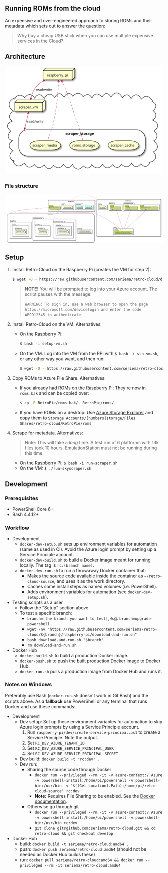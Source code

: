 Running ROMs from the cloud
---

An expensive and over-engineered approach to storing ROMs and their metadata which sets out to answer the question:
> Why buy a cheap USB stick when you can use multiple expensive services in the Cloud?

## Architecture

![architecture-diagram](diagrams/architecture.svg)

### File structure

![filestructure-diagram](diagrams/filestructure.svg)

## Setup

1. Install Retro-Cloud on the Raspberry Pi (creates the VM for step 2):

    ```bash
    $ wget -O - https://raw.githubusercontent.com/seriema/retro-cloud/develop/raspberry-pi/download-and-run.sh | bash
    ```

    > **NOTE!** You will be prompted to log into your Azure account. The script pauses with the message:
    >
    > `WARNING: To sign in, use a web browser to open the page https://microsoft.com/devicelogin and enter the code ABCD12345 to authenticate.`

1. Install Retro-Cloud on the VM. Alternatives:
    * On the Raspberry Pi:

        ```bash
        $ bash -i setup-vm.sh
        ```

    * On the VM. Log into the VM from the RPi with `$ bash -i ssh-vm.sh`, or any other way you want, and then run:

        ```bash
        $ wget -O - https://raw.githubusercontent.com/seriema/retro-cloud/develop/virtual-machine/setup.sh | bash -i
        ```

1. Copy ROMs to Azure File Share. Alternatives:
    * If you already had ROMs on the Raspberry Pi: They're now in `roms.bak` and can be copied over:

        ```bash
        $ cp -R RetroPie/roms.bak/. RetroPie/roms/
        ```

    * If you have ROMs on a desktop: Use [Azure Storage Explorer](https://azure.microsoft.com/en-us/features/storage-explorer/) and copy them to `Storage Accounts/[numbers]storage/Files Shares/retro-cloud/RetroPie/roms`
1. Scrape for metadata. Alternatives:
    > Note: This will take a _long_ time. A test run of 6 platforms with 13k files took 10 hours. EmulationStation must not be running during this time.
    * On the Raspberry Pi: `$ bash -i run-scraper.sh`
    * On the VM: `$ ./run-skyscraper.sh`

## Development

### Prerequisites

* PowerShell Core 6+
* Bash 4.4.12+

### Workflow

* Development
    * `docker-dev-setup.sh` sets up environment variables for automation (same as used in CI). Avoid the Azure login prompt by setting up a Service Principle account. 
    * `docker-dev-build.sh` to build a Docker image meant for running locally. The tag is `rc:(branch name)`.
    * `docker-dev-run.sh` to run a throwaway Docker container that:
        * Makes the source code available inside the container as `~/retro-cloud-source`, and uses it as the work directory.
        * Caches some install steps as named volumes (i.e. PowerShell).
        * Adds environment variables for automation (see `docker-dev-setup.sh`).
* Testing scripts as a user
    * Follow the "Setup" section above.
    * To test a specific branch:
        * `branch=[the branch you want to test]`, e.g. `branch=upgrade-powershell`
        * `wget -nv "https://raw.githubusercontent.com/seriema/retro-cloud/${branch}/raspberry-pi/download-and-run.sh"`
        * `bash download-and-run.sh "$branch"`
        * `rm download-and-run.sh`
* Docker Hub
    * `docker-build.sh` to build a production Docker image.
    * `docker-push.sh` to push the built production Docker image to Docker Hub.
    * `docker-run.sh` pulls a production image from Docker Hub and runs it.

### Notes on Windows

Preferably use Bash (`docker-run.sh` doesn't work in Git Bash) and the scripts above. As a **fallback** use PowerShell or any terminal that runs Docker and use these commands:

* Development
    * Dev setup: Set up these environment variables for automation to skip Azure login prompts by using a Service Principle account.
        1. Run `raspberry-pi/dev/create-service-principal.ps1` to create a Service Principle. Note the output.
        1. Set `RC_DEV_AZURE_TENANT_ID`
        1. Set `RC_DEV_AZURE_SERVICE_PRINCIPAL_USER`
        1. Set `RC_DEV_AZURE_SERVICE_PRINCIPAL_SECRET`
    * Dev build: `docker build -t "rc:dev" .`
    * Dev run:
        * Sharing the source code through Docker
            * `docker run --privileged --rm -it -v azure-context:/.Azure -v powershell-install:/home/pi/powershell -v powershell-bin:/usr/bin -v "$((Get-Location).Path):/home/pi/retro-cloud-source" rc:dev`
            * **Note:** Requires File Sharing to be enabled. See the [Docker documentation](https://docs.docker.com/docker-for-windows/#file-sharing).
        * Otherwise go through git
            * `docker run --privileged --rm -it -v azure-context:/.Azure -v powershell-install:/home/pi/powershell -v powershell-bin:/usr/bin rc:dev`
            * `git clone git@github.com:seriema/retro-cloud.git && cd retro-cloud && git checkout develop`
* Docker Hub
    * build: `docker build -t seriema/retro-cloud:amd64 .`
    * push: `docker push seriema/retro-cloud:amd64` (should not be needed as Docker Hub builds these)
    * run: `docker pull seriema/retro-cloud:amd64 && docker run --privileged --rm -it seriema/retro-cloud:amd64`
